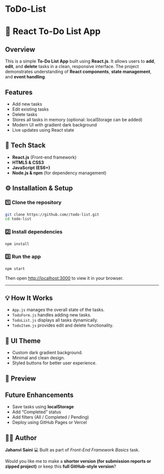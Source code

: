 # ToDo-List

# 📝 React To-Do List App

## Overview

This is a simple **To-Do List App** built using **React.js**.
It allows users to **add**, **edit**, and **delete** tasks in a clean, responsive interface.
The project demonstrates understanding of **React components**, **state management**, and **event handling**.


## Features

* Add new tasks
* Edit existing tasks
* Delete tasks
* Stores all tasks in memory (optional: localStorage can be added)
* Modern UI with gradient dark background
* Live updates using React state


## 🧰 Tech Stack

* **React.js** (Front-end framework)
* **HTML5 & CSS3**
* **JavaScript (ES6+)**
* **Node.js & npm** (for dependency management)

## ⚙️ Installation & Setup

### 1️⃣ Clone the repository

```bash
git clone https://github.com//todo-list.git
cd todo-list
```

### 2️⃣ Install dependencies

```bash
npm install
```

### 3️⃣ Run the app

```bash
npm start
```

Then open [http://localhost:3000](http://localhost:3000) to view it in your browser.

---

## 💡 How It Works

* `App.js` manages the overall state of the tasks.
* `TodoForm.js` handles adding new tasks.
* `TodoList.js` displays all tasks dynamically.
* `TodoItem.js` provides edit and delete functionality.


## 🎨 UI Theme

* Custom dark gradient background.
* Minimal and clean design.
* Styled buttons for better user experience.


## 📸 Preview



## Future Enhancements

* Save tasks using **localStorage**
* Add “Completed” status
* Add filters (All / Completed / Pending)
* Deploy using GitHub Pages or Vercel


## 👩‍💻 Author

**Jahanvi Saini**
💻 Built as part of *Front-End Framework Basics* task.


Would you like me to make a **shorter version (for submission reports or zipped project)** or keep this **full GitHub-style version**?
